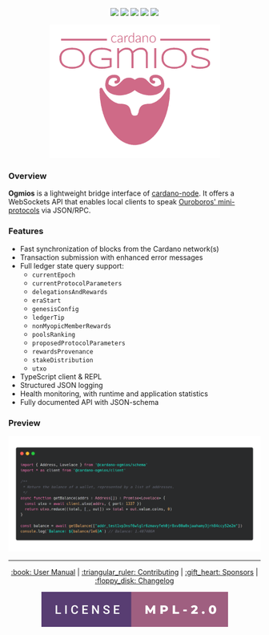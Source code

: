 <p align="center">
<a href='https://github.com/cardanosolutions/ogmios/actions?query=workflow%3A"Continuous Integration"'><img src="https://img.shields.io/github/workflow/status/cardanosolutions/ogmios/Continuous Integration?style=for-the-badge&label=build"/></a> <a href="https://hub.docker.com/r/cardanosolutions"><img src="https://img.shields.io/github/workflow/status/cardanosolutions/ogmios/Docker?style=for-the-badge&label=docker"/></a> <a href='https://github.com/cardanosolutions/ogmios/actions?query=workflow%3A"Nix"'><img src="https://img.shields.io/github/workflow/status/cardanosolutions/ogmios/Nix?style=for-the-badge&label=Nix"/></a> <a href='https://github.com/cardanosolutions/ogmios/actions?query=workflow%3A"User Guide"'><img src="https://img.shields.io/github/workflow/status/cardanosolutions/ogmios/User Guide?style=for-the-badge&label=User guide"/></a> <a href='https://github.com/cardanosolutions/ogmios/actions?query=workflow%3A"Network Synchronization"'><img src="https://img.shields.io/github/workflow/status/cardanosolutions/ogmios/Network Synchronization?style=for-the-badge&label=Nightly"/></a>
  </table>
</p>

<p align="center">
  <img src="server/static/assets/logo.png" height=266 width=341 alt="ogmios" />
</p>

### Overview

**Ogmios** is a lightweight bridge interface of [cardano-node](https://github.com/input-output-hk/cardano-node/). It offers a WebSockets API that enables local clients to speak [Ouroboros' mini-protocols](https://hydra.iohk.io/build/1070091/download/1/network.pdf#chapter.3) via JSON/RPC.

### Features

- Fast synchronization of blocks from the Cardano network(s)
- Transaction submission with enhanced error messages
- Full ledger state query support:
  - `currentEpoch`
  - `currentProtocolParameters`
  - `delegationsAndRewards`
  - `eraStart`
  - `genesisConfig`
  - `ledgerTip`
  - `nonMyopicMemberRewards`
  - `poolsRanking`
  - `proposedProtocolParameters`
  - `rewardsProvenance`
  - `stakeDistribution`
  - `utxo`
- TypeScript client & REPL
- Structured JSON logging 
- Health monitoring, with runtime and application statistics
- Fully documented API with JSON-schema


### Preview

<p align="center">
  <img src=".github/preview.png" alt="Ogmios TypeScript Client Preview">
</p>

<hr/>

<p align="center">
  <a href="https://cardanosolutions.github.io/ogmios">:book: User Manual</a>
  |
  <a href="CONTRIBUTING.md">:triangular_ruler: Contributing</a>
  |
  <a href="SPONSORS.md">:gift_heart: Sponsors</a>
  |
  <a href="CHANGELOG.md">:floppy_disk: Changelog</a>
</p>

<p align="center"><a href="https://github.com/cardanosolutions/ogmios/blob/master/LICENSE"><img src=".github/license.svg" alt="license=MPL-2.0" /></a></p>
